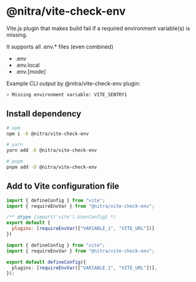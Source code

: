 # @nitra/vite-check-env

Vite.js plugin that makes build fail if a required environment variable(s) is missing.

It supports all .env.\* files (even combined)

- .env
- .env.local
- .env.[mode]

Example CLI output by @nitra/vite-check-env plugin:

```sh
> Missing environment variable: VITE_SENTRY1
```

## Install dependency

```sh
# npm
npm i -D @nitra/vite-check-env

# yarn
yarn add -D @nitra/vite-check-env

# pnpm
pnpm add -D @nitra/vite-check-env
```

## Add to Vite configuration file

```js
import { defineConfig } from "vite";
import { requireEnvVar } from "@nitra/vite-check-env";

/** @type {import('vite').UserConfig} */
export default {
  plugins: [requireEnvVar(["VARIABLE_1", "VITE_URL"])]
})
```

```ts
import { defineConfig } from "vite";
import { requireEnvVar } from "@nitra/vite-check-env";

export default defineConfig({
  plugins: [requireEnvVar(["VARIABLE_1", "VITE_URL"])],
});
```
